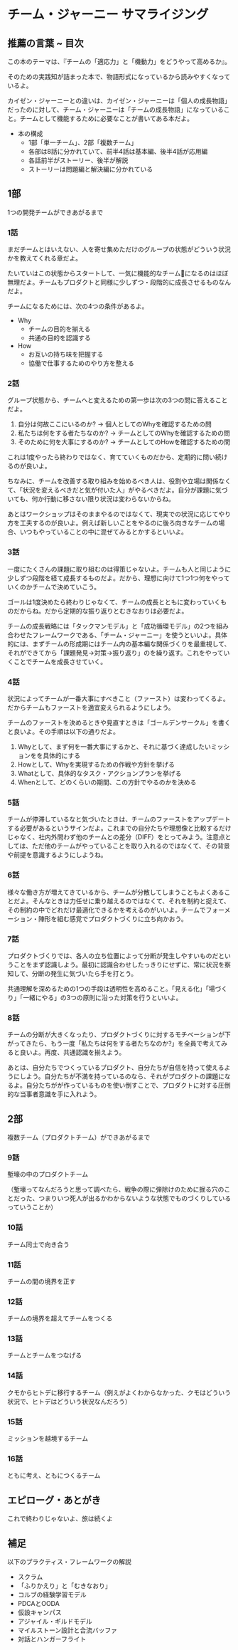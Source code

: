 # チーム・ジャーニー サマライジング

## 推薦の言葉 ~ 目次

この本のテーマは、『チームの「適応力」と「機動力」をどうやって高めるか』。

そのための実践知が詰まった本で、物語形式になっているから読みやすくなっているよ。

カイゼン・ジャーニーとの違いは、カイゼン・ジャーニーは「個人の成長物語」だったのに対して、チーム・ジャーニーは「チームの成長物語」になっていること。チームとして機能するために必要なことが書いてある本だよ。

- 本の構成
  - 1部「単一チーム」、2部「複数チーム」
  - 各部は8話に分かれていて、前半4話は基本編、後半4話が応用編
  - 各話前半がストーリー、後半が解説
  - ストーリーは問題編と解決編に分かれている

## 1部

1つの開発チームができあがるまで

### 1話

まだチームとはいえない、人を寄せ集めただけのグループの状態がどういう状況かを教えてくれる章だよ。

たいていはこの状態からスタートして、一気に機能的なチームになるのはほぼ無理だよ。チームもプロダクトと同様に少しずつ・段階的に成長させるものなんだよ。

チームになるためには、次の4つの条件があるよ。

- Why
  - チームの目的を揃える
  - 共通の目的を認識する
- How
  - お互いの持ち味を把握する
  - 協働で仕事するためのやり方を整える

### 2話

グループ状態から、チームへと変えるための第一歩は次の3つの問に答えることだよ。

1. 自分は何故ここにいるのか? -> 個人としてのWhyを確認するための問
2. 私たちは何をする者たちなのか? -> チームとしてのWhyを確認するための問
3. そのために何を大事にするのか? -> チームとしてのHowを確認するための問

これは1度やったら終わりではなく、育てていくものだから、定期的に問い続けるのが良いよ。

ちなみに、チームを改善する取り組みを始めるべき人は、役割や立場は関係なくて、「状況を変えるべきだと気が付いた人」がやるべきだよ。自分が課題に気づいても、何か行動に移さない限り状況は変わらないからね。

あとはワークショップはそのままやるのではなくて、現実での状況に応じてやり方を工夫するのが良いよ。例えば新しいことをやるのに後ろ向きなチームの場合、いつもやっていることの中に混ぜてみるとかするといいよ。

### 3話

一度にたくさんの課題に取り組むのは得策じゃないよ。チームも人と同じように少しずつ段階を経て成長するものだよ。だから、理想に向けて1つ1つ何をやっていくのかチームで決めていこう。

ゴールは1度決めたら終わりじゃなくて、チームの成長とともに変わっていくものだからね。だから定期的な振り返りとむきなおりは必要だよ。

チームの成長戦略には「タックマンモデル」と「成功循環モデル」の2つを組み合わせたフレームワークである、「チーム・ジャーニー」を使うといいよ。具体的には、まずチームの形成期にはチーム内の基本編な関係づくりを最重視して、それができてから「課題発見->対策->振り返り」のを繰り返す。これをやっていくことでチームを成長させていく。

### 4話

状況によってチームが一番大事にすべきこと（ファースト）は変わってくるよ。だからチームもファーストを適宜変えられるようにしよう。

チームのファーストを決めるときや見直すときは「ゴールデンサークル」を書くと良いよ。その手順は以下の通りだよ。

1. Whyとして、まず何を一番大事にするかと、それに基づく達成したいミッションをを具体的にする
2. Howとして、Whyを実現するための作戦や方針を挙げる
3. Whatとして、具体的なタスク・アクションプランを挙げる
4. Whenとして、どのくらいの期間、この方針でやるのかを決める

### 5話

チームが停滞しているなと気づいたときは、チームのファーストをアップデートする必要があるというサインだよ。これまでの自分たちや理想像と比較するだけじゃなく、社内外問わず他のチームとの差分（DIFF）をとってみよう。注意点としては、ただ他のチームがやっていることを取り入れるのではなくて、その背景や前提を意識するようにしようね。

### 6話

様々な働き方が増えてきているから、チームが分散してしまうこともよくあることだよ。そんなときは力任せに乗り越えるのではなくて、それを制約と捉えて、その制約の中でどれだけ最適化できるかを考えるのがいいよ。チームでフォーメーション・陣形を組む感覚でプロダクトづくりに立ち向かおう。

### 7話

プロダクトづくりでは、各人の立ち位置によって分断が発生しやすいものだということをまず認識しよう。最初に認識合わせしたっきりにせずに、常に状況を察知して、分断の発生に気づいたら手を打とう。

共通理解を深めるための1つの手段は透明性を高めること。「見える化」「場づくり」「一緒にやる」の3つの原則に沿った対策を行うといいよ。

### 8話

チームの分断が大きくなったり、プロダクトづくりに対するモチベーションが下がってきたら、もう一度「私たちは何をする者たちなのか?」を全員で考えてみると良いよ。再度、共通認識を揃えよう。

あとは、自分たちでつくっているプロダクト、自分たちが自信を持って使えるようにしよう。自分たちが不満を持っているのなら、それがプロダクトの課題になるよ。自分たちがが作っているものを使い倒すことで、プロダクトに対する圧倒的な当事者意識を手に入れよう。

## 2部

複数チーム（プロダクトチーム）ができあがるまで

### 9話

塹壕の中のプロダクトチーム

（塹壕ってなんだろうと思って調べたら、戦争の際に弾除けのために掘る穴のことだった、つまりいつ死人が出るかわからないような状態でものづくりしているっていうことか）

### 10話

チーム同士で向き合う

### 11話

チームの間の境界を正す

### 12話

チームの境界を超えてチームをつくる

### 13話

チームとチームをつなげる

### 14話

クモからヒトデに移行するチーム（例えがよくわからなかった、クモはどういう状況で、ヒトデはどういう状況なんだろう）

### 15話

ミッションを越境するチーム

### 16話

ともに考え、ともにつくるチーム

## エピローグ・あとがき

これで終わりじゃないよ、旅は続くよ

## 補足

以下のプラクティス・フレームワークの解説

- スクラム
- 「ふりかえり」と「むきなおり」
- コルブの経験学習モデル
- PDCAとOODA
- 仮設キャンパス
- アジャイル・ギルドモデル
- マイルストーン設計と合流バッファ
- 対話とハンガーフライト
